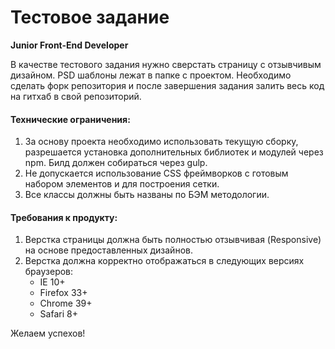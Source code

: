 # Тестовое задание
**Junior Front-End Developer**

В качестве тестового задания нужно сверстать страницу с отзывчивым дизайном. PSD шаблоны лежат в папке с проектом. Необходимо сделать форк репозитория и после завершения задания залить весь код на гитхаб в свой репозиторий.

#### Технические ограничения:
1. За основу проекта необходимо использовать текущую сборку, разрешается установка дополнительных библиотек и модулей через npm. Билд должен собираться через gulp.
2. Не допускается использование CSS фреймворков с готовым набором элементов и для построения сетки.
3. Все классы должны быть названы по БЭМ методологии.

#### Требования к продукту:
1. Верстка страницы должна быть полностью отзывчивая (Responsive) на основе предоставленных дизайнов.
1. Верстка должна корректно отображаться в следующих версиях браузеров:
    + IE 10+
    + Firefox 33+
    + Chrome 39+
    + Safari 8+

Желаем успехов!
